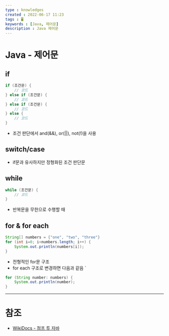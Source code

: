 ```yaml
---
type : knowledges
created : 2022-06-17 11:23
tags : 🖥️
keywords : [Java, 제어문]
description : Java 제어문
---
```


# Java - 제어문

## if 
```java
if (조건문) {
	// 코드
} else if (조건문) {
	// 코드
} else if (조건문) {
	// 코드
} else {
	// 코드
}
```

- 조건 판단에서 and(&&), or(||), not(!)을 사용

## switch/case
- if문과 유사하지만 정형화된 조건 판단문

## while

```java
while (조건문) {
	// 코드
}
```

- 반복문을 무한으로 수행할 때

## for & for each

```java
String[] numbers = {"one", "two", "three"}
for (int i=0; i<numbers.length; i++) {
	System.out.println(numbers[i]);
}
```

- 전형적인 for문 구조
- for each 구조로 변경하면 다음과 같음
`
```java
for (String number: numbers) {
	System.out.println(number);
}
```

---

# 참조
- [WikiDocs - 점프 투 자바](https://wikidocs.net/book/31)
